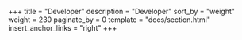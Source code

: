+++
title = "Developer"
description = "Developer"
sort_by = "weight"
weight = 230
paginate_by = 0
template = "docs/section.html"
insert_anchor_links = "right"
+++

